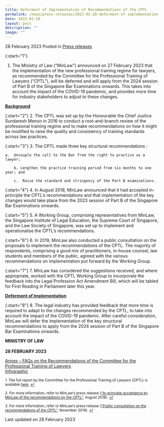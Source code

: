 ```yaml
---
title: Deferment of Implementation of Recommendations of the CPTL
permalink: /news/press-releases/2023-02-28-deferment-of-implementation-recommendations-cptl/
date: 2023-02-28
layout: post
description: ""
image: ""
---
```

28 February 2023 Posted in [Press releases](/news/press-releases)

{:start="1"}
1.	The Ministry of Law (“MinLaw”) announced on 27 February 2023 that the implementation of the new professional training regime for lawyers, as recommended by the Committee for the Professional Training of Lawyers (“CPTL”), will be deferred and will apply from the 2024 session of Part B of the Singapore Bar Examinations onwards. This takes into account the impact of the COVID-19 pandemic, and provides more time for industry stakeholders to adjust to these changes. 

<b><u>Background</u></b>

{:start="2"}
2.	The CPTL was set up by the Honourable the Chief Justice Sundaresh Menon in 2016 to conduct a root-and-branch review of the professional training regime and to make recommendations on how it might be modified to raise the quality and consistency of training standards across law practices.
    
{:start="3"}
3.	The CPTL made three key structural recommendations : 

    a.	Uncouple the call to the Bar from the right to practice as a lawyer; 
		
		b. Lengthen the practice training period from six months to one year; and 
		
		c.	Raise the standard and stringency of the Part B examinations. 

{:start="4"}
4.	In August 2018, MinLaw announced that it had accepted in-principle the CPTL’s recommendations  and that implementation of the key changes would take place from the 2023 session of Part B of the Singapore Bar Examinations onwards. 

{:start="5"}
5.	A Working Group, comprising representatives from MinLaw, the Singapore Institute of Legal Education, the Supreme Court of Singapore, and the Law Society of Singapore, was set up to implement and operationalise the CPTL’s recommendations.  
    
{:start="6"}
6.	In 2019, MinLaw also conducted a public consultation  on the proposals to implement the recommendations of the CPTL. The majority of respondents, comprising a good mix of practitioners, in-house counsel, law students and members of the public, agreed with the various recommendations on implementation put forward by the Working Group.  

{:start="7"}
7.	MinLaw has considered the suggestions received, and where appropriate, worked with the CPTL Working Group to incorporate the feedback into the Legal Profession Act Amendment Bill, which will be tabled for First Reading in Parliament later this year. 

<b><u>Deferment of Implementation</u></b>

{:start="8"}
8.	The legal industry has provided feedback that more time is required to adapt to the changes recommended by the CPTL, to take into account the impact of the COVID-19 pandemic. After careful consideration, MinLaw will defer the implementation of the key structural recommendations to apply from the 2024 session of Part B of the Singapore Bar Examinations onwards. 

**MINISTRY OF LAW**<br>
<br>**28 FEBRUARY 2023**


[Annex – FAQs on the Recommendations of the Committee for the Professional Training of Lawyers](/files/news/press-releases/2023/Annex_FAQs_Recommendations_of_CPTL.pdf)<br>
[Infographic](/files/news/press-releases/2023/Infographic_on_key_changes_to_admission_training_of_lawyers.pdf)<br>

<p><sup id="fn1">1. The full report by the Committee for the Professional Training of Lawyers (CPTL) is available <a href="http://www.judiciary.gov.sg/docs/default-source/default-document-library/law_reports.pdf?sfvrsn=eeea2aa9_0" target="new">here</a>. <a href="#ref1" title="Jump back to footnote 1 in the text.">↩</a></sup></p>

<p><sup id="fn2">2. For more information, refer to MinLaw’s press release (<a href="https://www.mlaw.gov.sg/news/press-releases/law-ministry-accepts-recommendations-to-strengthen-professional" target="new">“In-principle acceptance by MinLaw of the recommendations by the CPTL”</a>, August 2018). <a href="#ref2" title="Jump back to footnote 2 in the text.">↩</a></sup></p>

<p><sup id="fn3">3. For more information, refer to MinLaw’s press release (<a href="https://www.mlaw.gov.sg/news/press-releases/public-consultation-on-the-proposals-to-implement-the-recommendations-of-the-cptl" target="new">"Public consultation on the recommendations of the CPTL”</a>, November 2019). <a href="#ref3" title="Jump back to footnote 3 in the text.">↩</a></sup></p>
 
<p class="right-side-updated">Last updated on 28 February 2023</p>